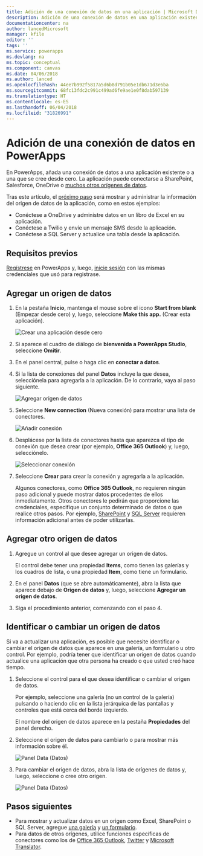 ```yaml
---
title: Adición de una conexión de datos en una aplicación | Microsoft Docs
description: Adición de una conexión de datos en una aplicación existente o en una aplicación en blanco
documentationcenter: na
author: lancedMicrosoft
manager: kfile
editor: ''
tags: ''
ms.service: powerapps
ms.devlang: na
ms.topic: conceptual
ms.component: canvas
ms.date: 04/06/2018
ms.author: lanced
ms.openlocfilehash: 44ee7b992f5817a5d6b8d791b05e1db671d3e6ba
ms.sourcegitcommit: 68fc13fdc2c991c499ad6fe9ae1e0f8dab597139
ms.translationtype: HT
ms.contentlocale: es-ES
ms.lasthandoff: 06/04/2018
ms.locfileid: "31826991"
---
```

# <a name="add-a-data-connection-in-powerapps"></a>Adición de una conexión de datos en PowerApps
En PowerApps, añada una conexión de datos a una aplicación existente o a una que se cree desde cero. La aplicación puede conectarse a SharePoint, Salesforce, OneDrive o [muchos otros orígenes de datos](connections-list.md).

Tras este artículo, el [próximo paso](#next-steps) será mostrar y administrar la información del origen de datos de la aplicación, como en estos ejemplos:

* Conéctese a OneDrive y administre datos en un libro de Excel en su aplicación.
* Conéctese a Twilio y envíe un mensaje SMS desde la aplicación.
* Conéctese a SQL Server y actualice una tabla desde la aplicación.

## <a name="prerequisites"></a>Requisitos previos
[Regístrese](../signup-for-powerapps.md) en PowerApps y, luego, [inicie sesión](http://web.powerapps.com) con las mismas credenciales que usó para registrase.

## <a name="add-a-data-source"></a>Agregar un origen de datos
1. En la pestaña **Inicio**, mantenga el mouse sobre el icono **Start from blank** (Empezar desde cero) y, luego, seleccione **Make this app.** (Crear esta aplicación).

    ![Crear una aplicación desde cero](./media/add-data-connection/blank-app-tile.png)

1. Si aparece el cuadro de diálogo de **bienvenida a PowerApps Studio**, seleccione **Omitir**.

3. En el panel central, pulse o haga clic en **conectar a datos**.

4. Si la lista de conexiones del panel **Datos** incluye la que desea, selecciónela para agregarla a la aplicación. De lo contrario, vaya al paso siguiente.

    ![Agregar origen de datos](./media/add-data-connection/choose-existing-connections.png)

5. Seleccione **New connection** (Nueva conexión) para mostrar una lista de conectores.

    ![Añadir conexión](./media/add-data-connection/new-connection.png)

6. Desplácese por la lista de conectores hasta que aparezca el tipo de conexión que desea crear (por ejemplo, **Office 365 Outlook**) y, luego, selecciónelo.

    ![Seleccionar conexión](./media/add-data-connection/choose-connection.png)

7. Seleccione **Crear** para crear la conexión y agregarla a la aplicación.

    Algunos conectores, como **Office 365 Outlook**, no requieren ningún paso adicional y puede mostrar datos procedentes de ellos inmediatamente. Otros conectores le pedirán que proporcione las credenciales, especifique un conjunto determinado de datos o que realice otros pasos. Por ejemplo, [SharePoint](connections/connection-sharepoint-online.md) y [SQL Server](connections/connection-azure-sqldatabase.md) requieren información adicional antes de poder utilizarlas.

## <a name="add-another-data-source"></a>Agregar otro origen de datos
1. Agregue un control al que desee agregar un origen de datos.

    El control debe tener una propiedad **Items**, como tienen las galerías y los cuadros de lista, o una propiedad **Item**, como tiene un formulario.

1. En el panel **Datos** (que se abre automáticamente), abra la lista que aparece debajo de **Origen de datos** y, luego, seleccione **Agregar un origen de datos**.

1. Siga el procedimiento anterior, comenzando con el paso 4.

## <a name="identify-or-change-a-data-source"></a>Identificar o cambiar un origen de datos
Si va a actualizar una aplicación, es posible que necesite identificar o cambiar el origen de datos que aparece en una galería, un formulario u otro control. Por ejemplo, podría tener que identificar un origen de datos cuando actualice una aplicación que otra persona ha creado o que usted creó hace tiempo.

1. Seleccione el control para el que desea identificar o cambiar el origen de datos.

    Por ejemplo, seleccione una galería (no un control de la galería) pulsando o haciendo clic en la lista jerárquica de las pantallas y controles que está cerca del borde izquierdo.

    El nombre del origen de datos aparece en la pestaña **Propiedades** del panel derecho.

2. Seleccione el origen de datos para cambiarlo o para mostrar más información sobre él.

    ![Panel Data (Datos)](./media/add-data-connection/data-pane.png)

3. Para cambiar el origen de datos, abra la lista de orígenes de datos y, luego, seleccione o cree otro origen.

     ![Panel Data (Datos)](./media/add-data-connection/datasource-list.png)

## <a name="next-steps"></a>Pasos siguientes
* Para mostrar y actualizar datos en un origen como Excel, SharePoint o SQL Server, agregue [una galería](add-gallery.md) y [un formulario](add-form.md).
* Para datos de otros orígenes, utilice funciones específicas de conectores como los de [Office 365 Outlook](connections/connection-office365-outlook.md), [Twitter](connections/connection-twitter.md) y [Microsoft Translator](connections/connection-microsoft-translator.md).
